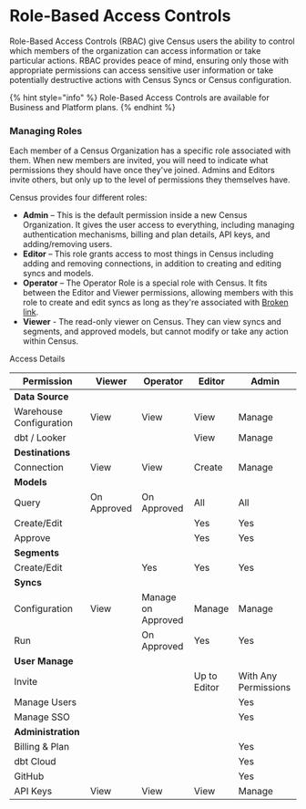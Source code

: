 # Role-Based Access Controls

Role-Based Access Controls (RBAC) give Census users the ability to control which members of the organization can access information or take particular actions. RBAC provides peace of mind, ensuring only those with appropriate permissions can access sensitive user information or take potentially destructive actions with Census Syncs or Census configuration.

{% hint style="info" %}
Role-Based Access Controls are available for Business and Platform plans.&#x20;
{% endhint %}

### Managing Roles

Each member of a Census Organization has a specific role associated with them. When new members are invited, you will need to indicate what permissions they should have once they've joined. Admins and Editors invite others, but only up to the level of permissions they themselves have.&#x20;

Census provides four different roles:

* **Admin** – This is the default permission inside a new Census Organization. It gives the user access to everything, including managing authentication mechanisms, billing and plan details, API keys, and adding/removing users.&#x20;
* **Editor** – This role grants access to most things in Census including adding and removing connections, in addition to creating and editing syncs and models.&#x20;
* **Operator** – The Operator Role is a special role with Census. It fits between the Editor and Viewer permissions, allowing members with this role to create and edit syncs as long as they're associated with [Broken link](broken-reference "mention").
* **Viewer** - The read-only viewer on Census. They can view syncs and segments, and approved models, but cannot modify or take any action within Census.&#x20;



Access Details

| Permission              | Viewer      | Operator           | Editor       | Admin                |
| ----------------------- | ----------- | ------------------ | ------------ | -------------------- |
| **Data Source**         |             |                    |              |                      |
| Warehouse Configuration | View        | View               | View         | Manage               |
| dbt / Looker            |             |                    | View         | Manage               |
| **Destinations**        |             |                    |              |                      |
| Connection              | View        | View               | Create       | Manage               |
| **Models**              |             |                    |              |                      |
| Query                   | On Approved | On Approved        | All          | All                  |
| Create/Edit             |             |                    | Yes          | Yes                  |
| Approve                 |             |                    | Yes          | Yes                  |
| **Segments**            |             |                    |              |                      |
| Create/Edit             |             | Yes                | Yes          | Yes                  |
| **Syncs**               |             |                    |              |                      |
| Configuration           | View        | Manage on Approved | Manage       | Manage               |
| Run                     |             | On Approved        | Yes          | Yes                  |
| **User Manage**         |             |                    |              |                      |
| Invite                  |             |                    | Up to Editor | With Any Permissions |
| Manage Users            |             |                    |              | Yes                  |
| Manage SSO              |             |                    |              | Yes                  |
| **Administration**      |             |                    |              |                      |
| Billing & Plan          |             |                    |              | Yes                  |
| dbt Cloud               |             |                    |              | Yes                  |
| GitHub                  |             |                    |              | Yes                  |
| API Keys                | View        | View               | View         | Manage               |

